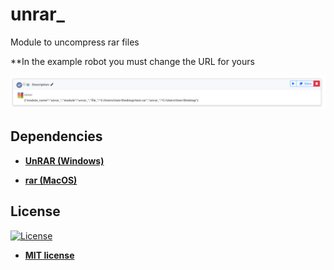 # unrar_
Module to uncompress rar files

**In the example robot you must change the URL for yours

![alt text](https://raw.githubusercontent.com/rocketbot-cl/unrar_/master/example/unrar.png)

<h2>Dependencies</h2>

<ul>
  <li>
    <strong>
      <a href="https://www.winrar.es/descargas/unrar">UnRAR (Windows)</a>
    </strong> 
  </li>  
</ul>  

<ul>
  <li>
    <strong>
      <a href="https://www.rarlab.com/download.htm">rar (MacOS)</a>
    </strong> 
  </li>  
</ul>  

<h2>License</h2>

<p><a href="http://badges.mit-license.org" rel="nofollow"><img src="https://camo.githubusercontent.com/107590fac8cbd65071396bb4d04040f76cde5bde/687474703a2f2f696d672e736869656c64732e696f2f3a6c6963656e73652d6d69742d626c75652e7376673f7374796c653d666c61742d737175617265" alt="License" data-canonical-src="http://img.shields.io/:license-mit-blue.svg?style=flat-square" style="max-width:100%;"></a></p>

<ul>
  <li><strong><a href="http://opensource.org/licenses/mit-license.php" rel="nofollow">MIT license</a></strong></li>
</ul>  

